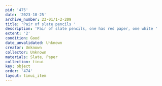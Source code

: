 ```yaml
---
pid: '475'
date: '2023-10-25'
archive_number: 23-01/1-2-209
title: 'Pair of slate pencils '
description: 'Pair of slate pencils, one has red paper, one white '
extent: '2'
condition: Good
date_unvalidated: Unknown
creator: Unknown
collector: Unknown
materials: Slate, Paper
collection: tinui
key: object
order: '474'
layout: tinui_item
---
```

